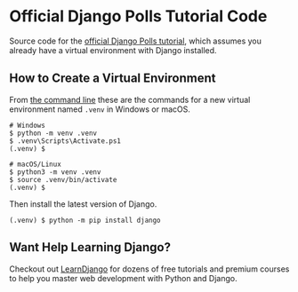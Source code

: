 # Official Django Polls Tutorial Code

Source code for the [official Django Polls tutorial](https://docs.djangoproject.com/en/5.2/intro/), which assumes you already have a virtual environment with Django installed.

## How to Create a Virtual Environment
From [the command line](https://learndjango.com/tutorials/terminal-command-line-beginners) these are the commands for a new virtual environment named `.venv` in Windows or macOS. 

```
# Windows
$ python -m venv .venv
$ .venv\Scripts\Activate.ps1
(.venv) $

# macOS/Linux
$ python3 -m venv .venv
$ source .venv/bin/activate
(.venv) $
```

Then install the latest version of Django.

```
(.venv) $ python -m pip install django
```

## Want Help Learning Django?
Checkout out [LearnDjango](https://learndjango.com) for dozens of free tutorials and premium courses to help you master web development with Python and Django.